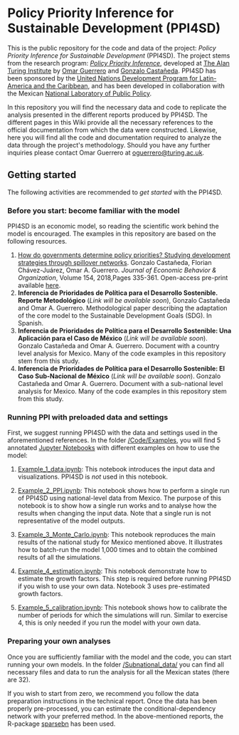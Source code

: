 # Policy Priority Inference for Sustainable Development (PPI4SD)

This is the public repository for the code and data of the project: *Policy Priority Inference for Sustainable Development* (PPI4SD). The project stems from the research program: [*Policy Priority Inference*](https://www.turing.ac.uk/research/research-projects/policy-priority-inference), developed at [The Alan Turing Institute](https://www.turing.ac.uk) by [Omar Guerrero](https://oguerr.com) and [Gonzalo Castañeda](https://www.cide.edu/nosotros/comunidad/profesores/perfil/?id=25). PPI4SD has been sponsored by the [United Nations Development Program for Latin-America and the Caribbean](http://www.latinamerica.undp.org/), and has been developed in collaboration with the Mexican [National Laboratory of Public Policy](https://www.lnpp.mx).

In this repository you will find the necessary data and code to replicate the analysis presented in the different reports produced by PPI4SD. The different pages in this Wiki provide all the necessary references to the official documentation from which the data were constructed. Likewise, here you will find all the code and documentation required to analyze the data through the project's methodology. Should you have any further inquiries please contact Omar Guerrero at oguerrero@turing.ac.uk.


## Getting started
The following activities are recommended to *get started* with the PPI4SD. 

### Before you start: become familiar with the model
PPI4SD is an economic model, so reading the scientific work behind the model is encouraged. The examples in this repository are based on the following resources.

1. [How do governments determine policy priorities? Studying development strategies through spillover networks](http://www.sciencedirect.com/science/article/pii/S0167268118302026). Gonzalo Castañeda, Florian Chávez-Juárez, Omar A. Guerrero. *Journal of Economic Behavior & Organization*, Volume 154, 2018,Pages 335-361. Open-access pre-print available [here](https://arxiv.org/abs/1902.00432). 
2. **Inferencia de Prioridades de Política para el Desarrollo Sostenible. Reporte Metodológico** (*Link will be available soon*), Gonzalo Castañeda and Omar A. Guerrero. Methodological paper describing the adaptation of the core model to the Sustainable Development Goals (SDG). In Spanish. 
4. **Inferencia de Prioridades de Política para el Desarrollo Sostenible: Una Aplicación para el Caso de México** (*Link will be available soon*). Gonzalo Castañeda and Omar A. Guerrero. Document with a country level analysis for Mexico. Many of the code examples in this repository stem from this study. 
4. **Inferencia de Prioridades de Política para el Desarrollo Sostenible: El Caso Sub-Nacional de México** (*Link will be available soon*). Gonzalo Castañeda and Omar A. Guerrero. Document with a sub-national level analysis for Mexico. Many of the code examples in this repository stem from this study. 


### Running PPI with preloaded data and settings

First, we suggest running PPI4SD with the data and settings used in the aforementioned references.
In the folder [/Code/Examples](/Code/Examples), you will find 5 annotated [Jupyter Notebooks](https://realpython.com/jupyter-notebook-introduction/) with different examples on how to use the model:

1. [Example_1_data.ipynb](https://github.com/oguerrer/PPI4SD/blob/master/Code/Examples/Example_1_data.ipynb): This notebook introduces the input data and visualizations. PPI4SD is _not_ used in this notebook. 

2.  [Example_2_PPI.ipynb](https://github.com/oguerrer/PPI4SD/blob/master/Code/Examples/Example_2_PPI.ipynb): This notebook shows how to perform a single run of PPI4SD using national-level data from Mexico.
The purpose of this notebook is to show how a single run works and to analyse how the results when changing the input data.
Note that a single run is not representative of the model outputs. 

3. [Example_3_Monte_Carlo.ipynb](https://github.com/oguerrer/PPI4SD/blob/master/Code/Examples/Example_3_Monte_Carlo.ipynb): This notebook reproduces the main results of the national study for Mexico mentioned above.
It illustrates how to batch-run the model 1,000 times and to obtain the combined results of all the simulations. 

4. [Example_4_estimation.ipynb](https://github.com/oguerrer/PPI4SD/blob/master/Code/Examples/Example_4_estimation.ipynb): This notebook demonstrate how to estimate the growth factors.
This step is required before running PPI4SD if you wish to use your own data.
Notebook 3 uses pre-estimated growth factors.

5. [Example_5_calibration.ipynb](https://github.com/oguerrer/PPI4SD/blob/master/Code/Examples/Example_5_calibration.ipynb): This notebook shows how to calibrate the number of periods for which the simulations will run.
Similar to exercise 4, this is only needed if you run the model with your own data. 


### Preparing your own analyses

Once you are sufficiently familiar with the model and the code, you can start running your own models.
In the folder [/Subnational_data/](/Subnational_data) you can find all necessary files and data to run the analysis for all the Mexican states (there are 32). 

If you wish to start from zero, we recommend you follow the data preparation instructions in the technical report.
Once the data has been properly pre-processed, you can estimate the conditional-dependency network with your preferred method.
In the above-mentioned reports, the R-package [sparsebn](https://cran.r-project.org/web/packages/sparsebn/index.html) has been used. 

